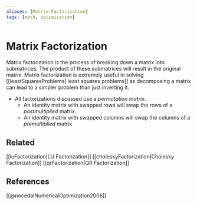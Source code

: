 ```yaml
---
aliases: [Matrix Factorization]
tags: [math, optimization]
---
```

# Matrix Factorization

Matrix factorization is the process of breaking down a matrix into submatrices. The product of these submatrices will result in the original matrix. Matrix factorization is extremely useful in solving [[leastSquaresProblems| least squares problems]] as decomposing a matrix can lead to a simpler problem than just inverting it.

- All factorizations discussed use a *permutation matrix*.
    - An identity matrix with swapped rows will swap the rows of a *postmultiplied* matrix.
    - An identity matrix with swapped columns will swap the columns of a *premultiplied* matrix

## Related
[[luFactorization|LU Factorization]]
[[choleskyFactorization|Cholesky Factorization]]
[[qrFactorization|QR Factorization]]

## References
[[@nocedalNumericalOptimization2006]]
